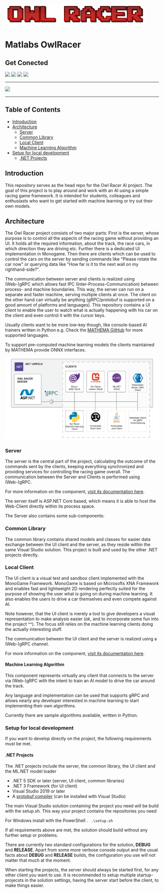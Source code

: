 ![Logo](./doc/owlracer-logo.png)

# Matlabs OwlRacer


<p align="center">

  ## Get Conected

  <a href="https://de.linkedin.com/company/mathema-gmbh" align="center" >
          <img src="https://img.shields.io/badge/LinkedIn-0077B5?style=for-the-badge&logo=linkedin&logoColor=white" /></a>

  <a href="https://www.youtube.com/channel/UC0vntD32UJckGUXcVvlrIiA">
          <img src="https://img.shields.io/badge/YouTube-FF0000?style=for-the-badge&logo=youtube&logoColor=white" /></a>

  <a href="https://twitter.com/MATHEMA_GmbH">
          <img src="https://img.shields.io/badge/Twitter-1DA1F2?style=for-the-badge&logo=twitter&logoColor=white" /></a>

  <a href="https://www.facebook.com/mathema.software.gmbh/">
            <img src="https://img.shields.io/badge/Facebook-1877F2?style=for-the-badge&logo=facebook&logoColor=white" /></a>

</p></center>

____

<a href="https://www.mathema.de/blog">
        <img src="https://img.shields.io/badge/Blog%20Article-1-green?style=social" /></a>

____

## Table of Contents

* [Introduction](#introduction)
* [Architecture](#architecture)
  * [Server](#server)
  * [Common Library](#common-library)  
  * [Local Client](#local-client)
  * [Machine Learning Algorithm](#machine-learning-algorithm)
* [Setup for local development](#setup-for-local-development)
  * [.NET Projects](#.net-projects)


## Introduction

This repository serves as the head repo for the Owl Racer AI project. 
The goal of this project is to play around and work with an AI using a simple racing game framework. 
It is intended for students, colleagues and enthusiasts who want to get started with machine learning or try out their own models.

## Architecture


The Owl Racer project consists of two major parts: First is the server, whose purpose is to control all the aspects of the racing game without providing an UI. It holds all the required information, about the track, the race cars, in which direction they are driving etc. Further there is a dedicated UI implementation in Monogame. Then there are clients which can be used to control the cars on the server by sending commands like "Please rotate the car now" or querying data like "How far is it to the next wall on my righthand-side?".

The communication between server and clients is realized using (Web-)gRPC which allows fast IPC (Inter-Process-Communication) between process- and machine boundaries. This way, the server can run on a separate and faster machine, serving multiple clients at once. The client on the other hand can virtually be anything (gRPC/protobuf is supported on a good amount of platforms and languages). This repository contains a UI client to enable the user to watch what is actually happening with his car on the client and even control it with the cursor keys.

Usually clients want to be more low-key though, like console-based AI trainers written in Python e.g. Check the [MATHEMA GitHub](https://github.com/MATHEMA-GmbH) for more supported languages.

To support pre-computed machine learning models the clients maintained by MATHEMA provide ONNX interfaces.

![Architecture Overview](doc/schema_owlracer-1_sRGB.jpg "Architecture Overview")

### Server

The server is the central part of the project, calculating the outcome of the commands sent by the clients, keeping everything synchronized and providing services for controlling the racing game overall. The communication between the Server and Clients is performed using (Web-)gRPC.

For more information on the component, [visit its documentation here](https://github.com/MATHEMA-GmbH/Owl-Racer-AI-Server).

The server itself is ASP.NET Core based, which means it is able to host the Web-Client directly within its process space.

The Server also contains some sub-components:


### Common Library

The common library contains shared models and classes for easier data exchange between the UI client and the server, as they reside within the same Visual Studio solution. This project is built and used by the other .NET projects directly.

### Local Client

The UI client is a visual test and sandbox client implemented with the MonoGame Framework. MonoGame is based on Microsofts XNA Framework and enables fast and lightweight 2D rendering perfectly suited for the purpose of showing the user what is going on during machine learning. It also enables the users to drive a car themselves and even compete against AI.

Note however, that the UI client is merely a tool to give developers a visual representation to make analysis easier (ok, and to incorporate some fun into the project ^^). The focus still relies on the machine learning clients doing the actually interesting stuff.

The communication between the UI client and the server is realized using a (Web-)gRPC channel.

For more information on the component, [visit its documentation here](https://github.com/MATHEMA-GmbH/Owl-Racer-AI-UI).

#### Machine Learning Algorithm

This component represents virtually any client that connects to the server via (Web-)gRPC with the intent to train an AI model to drive the car around the track.

Any language and implementation can be used that supports gRPC and allows nearly any developer interested in machine learning to start implementing their own algorithms.

Currently there are sample algorithms available, written in Python.

### Setup for local development

If you want to develop directly on the project, the following requirements must be met.

#### .NET Projects

The .NET projects include the server, the common library, the UI client and the ML.NET model loader
* .NET 5 SDK or later (server, UI client, common libraries)
* .NET 3 Framework (for UI client)
* Visual Studio 2019 or later
* A [protobuf compiler](https://developers.google.com/protocol-buffers) (can be installed with Visual Studio)

The main Visual Studio solution containing the project you need will be build with the setup.sh. This way your project contains the repositories you need

For Windows install with the PowerShell ``. .\setup.sh ``

If all requirements above are met, the solution should build without any further setup or problems.

There are currently two standard configurations for the solution, **DEBUG** and **RELEASE**. Apart from some more verbose console output and the usual facts about **DEBUG** and **RELEASE** builds, the configuration you use will not matter that much at the moment.

When starting the projects, the server should always be started first, for any other client you want to use. It is recommended to setup multiple startup-projecsts in the solution settings, having the server start before the client, to make things easier.
